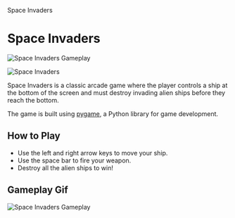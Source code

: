  Space Invaders

Space Invaders
==============

![Space Invaders Gameplay](https://images.crazygames.com/games/space-invaders/cover-1591955301711.png?auto=format%2Ccompress&q=45&cs=strip&ch=DPR&w=1200&h=630&fit=crop)

![Space Invaders](https://i.ytimg.com/vi/qCBiKJbLcFI/maxresdefault.jpg)

Space Invaders is a classic arcade game where the player controls a ship at the bottom of the screen and must destroy invading alien ships before they reach the bottom.

The game is built using [pygame](https://www.pygame.org/), a Python library for game development.

How to Play
-----------

*   Use the left and right arrow keys to move your ship.
*   Use the space bar to fire your weapon.
*   Destroy all the alien ships to win!

Gameplay Gif
------------

![Space Invaders Gameplay](https://assets.nintendo.com/image/upload/c_fill,w_1200/q_auto:best/f_auto/dpr_2.0/ncom/en_US/games/switch/s/space-invaders-forever-switch/hero)
